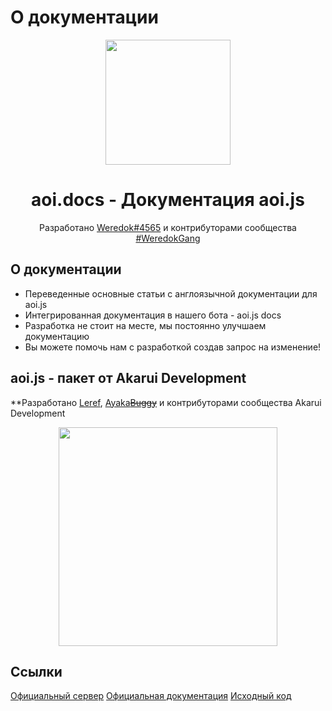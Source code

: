 # О документации
<p align="center">
  <a href="https://aoi.js.org">
    <img width="200" src="https://cdn.discordapp.com/attachments/804813961190572093/924765606056701952/aoits.png">
  </a>
</p>

<h1 align="center">aoi.docs - Документация aoi.js </h1>

<div align="center">

Разработано [Weredok#4565](https://discord.com/users/828198636549832737) и контрибуторами сообщества [#WeredokGang](https://discord.io/WeredokGang)

[npm-image]: http://img.shields.io/npm/v/aoi.js.svg?style=flat-square
[npm-url]: http://npmjs.org/package/aoi.js
[download-image]: https://img.shields.io/npm/dt/aoi.js.svg?style=flat-square
[download-url]: https://npmjs.org/package/aoi.js
[aoijs-server]: https://img.shields.io/discord/773352845738115102?color=5865F2&logo=discord&logoColor=white
[aoijs-server-url]: https://aoi.js.org/invite
    
</div>

## О документации

- Переведенные основные статьи с англоязычной документации для aoi.js
- Интегрированная документация в нашего бота - aoi.js docs
- Разработка не стоит на месте, мы постоянно улучшаем документацию
- Вы можете помочь нам с разработкой создав запрос на изменение!
 
## aoi.js - пакет от Akarui Development

**Разработано [Leref](https://github.com/Leref), [Ayaka~~Buggy~~](https://github.com/Usersatoshi) и контрибуторами сообщества Akarui Development

<p align="center">
  <a href="https://aoi.js.org/invite">
    <img width="350" src="https://cdn.discordapp.com/attachments/804813961190572093/909447704978001931/Akarui_Development_Banner.png">
  </a>
</p>

    
## Ссылки
[Официальный сервер](https://discord.gg/EpXEcn6Bzc)
[Официальная документация](https://aoi.js.org/5.5.5/)
[Исходный код](https://github.com/AkaruiDevelopment/aoi.js#v5)
